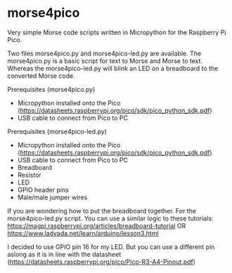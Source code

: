 # morse4pico
Very simple Morse code scripts written in Micropython for the Raspberry Pi Pico.

Two files morse4pico.py and morse4pico-led.py are available. The morse4pico.py is a basic script for text to Morse and Morse to text. Whereas the morse4pico-led.py will blink an LED on a breadboard to the converted Morse code.

Prerequisites (morse4pico.py)
- Micropython installed onto the Pico (https://datasheets.raspberrypi.org/pico/sdk/pico_python_sdk.pdf)
- USB cable to connect from Pico to PC

Prerequisites (morse4pico-led.py)
- Micropython installed onto the Pico (https://datasheets.raspberrypi.org/pico/sdk/pico_python_sdk.pdf)
- USB cable to connect from Pico to PC
- Breadboard
- Resistor
- LED
- GPIO header pins
- Male/male jumper wires

If you are wondering how to put the breadboard together. For the morse4pico-led.py script. You can use a similar logic to these tutorials: https://magpi.raspberrypi.org/articles/breadboard-tutorial OR https://www.ladyada.net/learn/arduino/lesson3.html

I decided to use GPIO pin 16 for my LED. But you can use a different pin aslong as it is in line with the datasheet (https://datasheets.raspberrypi.org/pico/Pico-R3-A4-Pinout.pdf)
